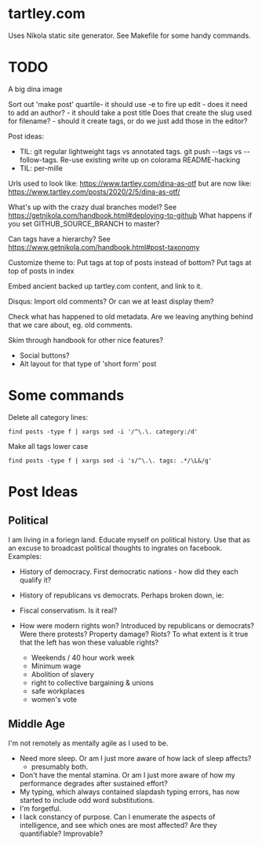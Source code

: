 # tartley.com

Uses Nikola static site generator.
See Makefile for some handy commands.

# TODO

A big dina image

Sort out 'make post'
    quartile- it should use -e to fire up edit
    - does it need to add an author?
    - it should take a post title
      Does that create the slug used for filename?
    - should it create tags, or do we just add those in the editor?

Post ideas:
* TIL: git regular lightweight tags vs annotated tags.
  git push --tags vs --follow-tags.
  Re-use existing write up on colorama README-hacking
* TIL: per-mille

Urls used to look like:
    https://www.tartley.com/dina-as-otf
but are now like:
    https://www.tartley.com/posts/2020/2/5/dina-as-otf/

What's up with the crazy dual branches model?
See https://getnikola.com/handbook.html#deploying-to-github
What happens if you set GITHUB_SOURCE_BRANCH to master?

Can tags have a hierarchy?
See https://www.getnikola.com/handbook.html#post-taxonomy

Customize theme to:
    Put tags at top of posts instead of bottom?
    Put tags at top of posts in index

Embed ancient backed up tartley.com content, and link to it.

Disqus: Import old comments? Or can we at least display them?

Check what has happened to old metadata.
Are we leaving anything behind that we care about, eg. old comments.

Skim through handbook for other nice features?
* Social buttons?
* Alt layout for that type of 'short form' post


# Some commands

Delete all category lines:

    find posts -type f | xargs sed -i '/^\.\. category:/d'

Make all tags lower case

    find posts -type f | xargs sed -i 's/^\.\. tags: .*/\L&/g'


# Post Ideas

## Political

I am living in a foriegn land. Educate myself on political history.
Use that as an excuse to broadcast political thoughts to ingrates
on facebook. Examples:

* History of democracy. First democratic nations - how did they each qualify
  it?

* History of republicans vs democrats. Perhaps broken down, ie:

* Fiscal conservatism. Is it real?

* How were modern rights won? Introduced by republicans or democrats? Were
  there protests? Property damage? Riots? To what extent is it true that the
  left has won these valuable rights?
  * Weekends / 40 hour work week
  * Minimum wage
  * Abolition of slavery
  * right to collective bargaining & unions
  * safe workplaces
  * women's vote

## Middle Age

I'm not remotely as mentally agile as I used to be.
* Need more sleep. Or am I just more aware of how lack of sleep affects?
  - presumably both.
* Don't have the mental stamina. Or am I just more aware of how my performance
  degrades after sustained effort?
* My typing, which always contained slapdash typing errors, has now started to
  include odd word substitutions.
* I'm forgetful.
* I lack constancy of purpose. Can I enumerate the aspects of intelligence, and
  see which ones are most affected? Are they quantifiable? Improvable?

